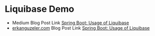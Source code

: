 # Liquibase Demo

* Medium Blog Post Link [Spring Boot: Usage of Liquibase](https://medium.com/echohub/spring-boot-usage-of-liquibase-c9c5794828b7)
* [erkanguzeler.com](https://erkanguzeler.com/) Blog Post Link [Spring Boot: Usage of Liquibase](https://erkanguzeler.com/spring-boot-usage-of-liquibase)